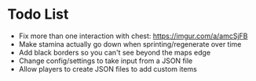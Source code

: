 # Todo List

- Fix more than one interaction with chest: https://imgur.com/a/amcSjFB
- Make stamina actually go down when sprinting/regenerate over time
- Add black borders so you can't see beyond the maps edge
- Change config/settings to take input from a JSON file
- Allow players to create JSON files to add custom items